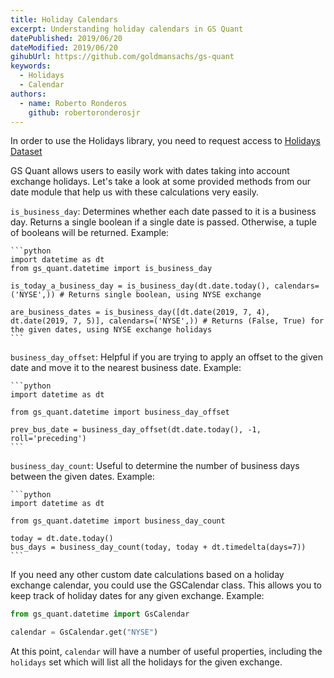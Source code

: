 ```yaml
---
title: Holiday Calendars
excerpt: Understanding holiday calendars in GS Quant
datePublished: 2019/06/20
dateModified: 2019/06/20
gihubUrl: https://github.com/goldmansachs/gs-quant
keywords:
  - Holidays
  - Calendar
authors:
  - name: Roberto Ronderos
    github: robertoronderosjr
---
```


<note>In order to use the Holidays library, you need to request access to <a href='https://marquee.gs.com/s/developer/datasets/HOLIDAY'>Holidays Dataset</a></note>

GS Quant allows users to easily work with dates taking into account exchange holidays. Let's take a look at some provided methods from our date module that help us with these calculations very easily.

`is_business_day`: Determines whether each date passed to it is a business day. Returns a single boolean if a single date is passed. Otherwise, a tuple of booleans will be returned. Example:

    ```python
    import datetime as dt
    from gs_quant.datetime import is_business_day

    is_today_a_business_day = is_business_day(dt.date.today(), calendars=('NYSE',)) # Returns single boolean, using NYSE exchange

    are_business_dates = is_business_day([dt.date(2019, 7, 4), dt.date(2019, 7, 5)], calendars=('NYSE',)) # Returns (False, True) for the given dates, using NYSE exchange holidays
    ```

`business_day_offset`: Helpful if you are trying to apply an offset to the given date and move it to the nearest business date. Example:

    ```python
    import datetime as dt

    from gs_quant.datetime import business_day_offset

    prev_bus_date = business_day_offset(dt.date.today(), -1, roll='preceding')
    ```

`business_day_count`: Useful to determine the number of business days between the given dates. Example:

    ```python
    import datetime as dt

    from gs_quant.datetime import business_day_count

    today = dt.date.today()
    bus_days = business_day_count(today, today + dt.timedelta(days=7))
    ```

If you need any other custom date calculations based on a holiday exchange calendar, you could use the GSCalendar class. This allows you to keep track of holiday dates for any given exchange. Example:

```python
from gs_quant.datetime import GsCalendar

calendar = GsCalendar.get("NYSE")
```

At this point, `calendar` will have a number of useful properties, including the `holidays` set which will list all the holidays for the given exchange.
